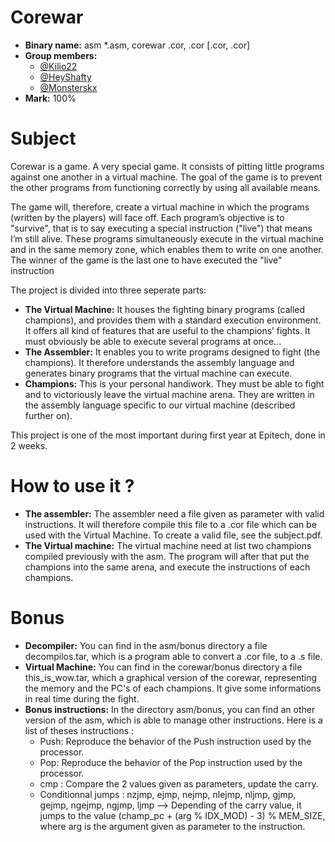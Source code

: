 # Corewar
- **Binary name:** asm *.asm, corewar .cor, .cor [.cor, .cor] 
- **Group members:**
  - [@Kilio22](https://github.com/Kilio22)
  - [@HeyShafty](https://github.com/HeyShafty)
  - [@Monsterskx](https://github.com/Monsterskx)
- **Mark:** 100%
 
# Subject

Corewar is a game. A very special game. It consists of pitting little programs against one another in a virtual machine.
The goal of the game is to prevent the other programs from functioning correctly by using all available means.

The game will, therefore, create a virtual machine in which the programs (written by the players) will face off. Each
program’s objective is to "survive", that is to say executing a special instruction ("live") that means I’m still alive.
These programs simultaneously execute in the virtual machine and in the same memory zone, which enables them
to write on one another.
The winner of the game is the last one to have executed the "live" instruction

The project is divided into three seperate parts:
- **The Virtual Machine:** It houses the fighting binary programs (called champions), and provides them with a standard execution environment. It offers all kind of features that are useful to the champions’ fights. It must obviously be able to
execute several programs at once...
- **The Assembler:** It enables you to write programs designed to fight (the champions). It therefore understands the assembly language and generates binary programs that the virtual machine can execute.
- **Champions:** This is your personal handiwork. They must be able to fight and to victoriously leave the virtual machine arena.
They are written in the assembly language specific to our virtual machine (described further on).

This project is one of the most important during first year at Epitech, done in 2 weeks.

# How to use it ?
- **The assembler:** The assembler need a file given as parameter with valid instructions. It will therefore compile this file to a .cor file which can be used with the Virtual Machine.
  To create a valid file, see the subject.pdf.
- **The Virtual machine:** The virtual machine need at list two champions compiled previously with the asm. The program will after that put the champions into the same arena, and execute the instructions of each champions.

# Bonus
- **Decompiler:** You can find in the asm/bonus directory a file decompilos.tar, which is a program able to convert a .cor file, to a .s file.
- **Virtual Machine:** You can find in the corewar/bonus directory a file this_is_wow.tar, which a graphical version of the corewar, representing the memory and the PC's of each champions.
  It give some informations in real time during the fight.
- **Bonus instructions:** In the directory asm/bonus, you can find an other version of the asm, which is able to manage other instructions.
  Here is a list of theses instructions :
    - Push: Reproduce the behavior of the Push instruction used by the processor.
    - Pop: Reproduce the behavior of the Pop instruction used by the processor.
    - cmp : Compare the 2 values given as parameters, update the carry.
    - Conditionnal jumps : nzjmp, ejmp, nejmp, nlejmp, nljmp, gjmp, gejmp, ngejmp, ngjmp, ljmp --> Depending of the carry value, it jumps to the value (champ_pc + (arg % IDX_MOD) - 3) % MEM_SIZE, where arg is the argument given as parameter to the instruction.

